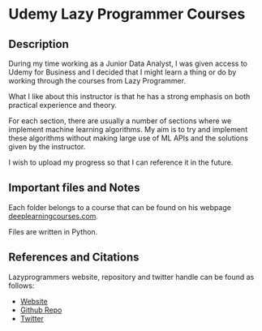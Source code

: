 # Udemy Lazy Programmer Courses

## Description

During my time working as a Junior Data Analyst, I was given access to Udemy for Business and I decided that I might learn a thing or do by working through the courses from Lazy Programmer.

What I like about this instructor is that he has a strong emphasis on both practical experience and theory.

For each section, there are usually a number of sections where we implement machine learning algorithms. My aim is to try and implement these algorithms without making large use of ML APIs and the solutions given by the instructor.

I wish to upload my progress so that I can reference it in the future.

## Important files and Notes

Each folder belongs to a course that can be found on his webpage [deeplearningcourses.com](https://deeplearningcourses.com).

Files are written in Python.

## References and Citations

Lazyprogrammers website, repository and twitter handle can be found as follows:
* [Website](https://lazyprogrammer.me)
* [Github Repo](https://github.com/lazyprogrammer/machine_learning_examples)
* [Twitter](https://twitter.com/lazy_scientist?lang=en)
